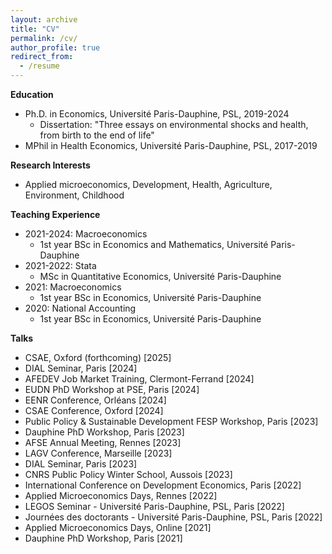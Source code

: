 ```yaml
---
layout: archive
title: "CV"
permalink: /cv/
author_profile: true
redirect_from:
  - /resume
---
```


**Education**
* Ph.D. in Economics, Université Paris-Dauphine, PSL, 2019-2024
  * Dissertation: "Three essays on environmental shocks and health, from birth to the end of life"
* MPhil in Health Economics, Université Paris-Dauphine, PSL, 2017-2019


**Research Interests**
* Applied microeconomics, Development, Health, Agriculture, Environment, Childhood
  
**Teaching Experience**
* 2021-2024: Macroeconomics
  * 1st year BSc in Economics and Mathematics, Université Paris-Dauphine
* 2021-2022: Stata
  * MSc in Quantitative Economics, Université Paris-Dauphine
* 2021: Macroeconomics
  * 1st year BSc in Economics, Université Paris-Dauphine
* 2020: National Accounting
  * 1st year BSc in Economics, Université Paris-Dauphine

**Talks**
- CSAE, Oxford (forthcoming) [2025]
- DIAL Seminar, Paris [2024]
- AFEDEV Job Market Training, Clermont-Ferrand [2024]
- EUDN PhD Workshop at PSE, Paris [2024]
- EENR Conference, Orléans [2024]
- CSAE Conference, Oxford [2024]
- Public Policy & Sustainable Development FESP Workshop, Paris [2023]
- Dauphine PhD Workshop, Paris [2023] 
- AFSE Annual Meeting, Rennes [2023]
- LAGV Conference, Marseille [2023]
- DIAL Seminar, Paris [2023]
- CNRS Public Policy Winter School, Aussois [2023]
- International Conference on Development Economics, Paris [2022]
- Applied Microeconomics Days, Rennes [2022]
- LEGOS Seminar - Université Paris-Dauphine, PSL, Paris [2022]
- Journées des doctorants - Université Paris-Dauphine, PSL, Paris [2022]
- Applied Microeconomics Days, Online [2021]
- Dauphine PhD Workshop, Paris [2021]
